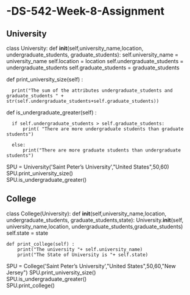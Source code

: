 # -DS-542-Week-8-Assignment

## University 

class University:
  def __init__(self,university_name,location, undergraduate_students, graduate_students):
    self.university_name = university_name
    self.location = location
    self.undergraduate_students = undergraduate_students
    self.graduate_students = graduate_students
    
  def print_university_size(self)  :
      
      print("The sum of the attributes undergraduate_students and graduate_students " + str(self.undergraduate_students+self.graduate_students))
      
      
  def is_undergraduate_greater(self) :
      
      if self.undergraduate_students > self.graduate_students:
          print( "There are more undergraduate students than graduate students")
          
      else:
          print("There are more graduate students than undergraduate students")
      
SPU = University('Saint Peter’s University',"United States",50,60)
SPU.print_university_size()  
SPU.is_undergraduate_greater() 


## College

class College(University):
    def __init__(self,university_name,location, undergraduate_students, graduate_students,state):
        University.__init__(self, university_name,location, undergraduate_students,graduate_students)
        self.state = state
        
    def print_college(self) :
        print("The university "+ self.university_name)
        print("The State of University is "+ self.state)

SPU = College('Saint Peter’s University',"United States",50,60,"New Jersey")
SPU.print_university_size()  
SPU.is_undergraduate_greater()  
SPU.print_college()
